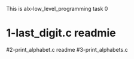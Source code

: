 This is alx-low_level_programming task 0
# 1-last_digit.c readmie
#2-print_alphabet.c readme
#3-print_alphabets.c

